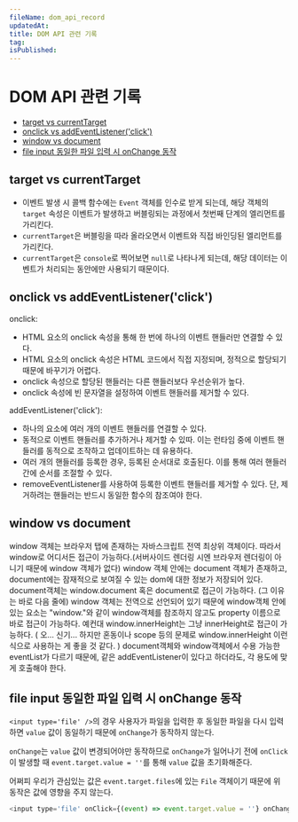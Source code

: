 ```yaml
---
fileName: dom_api_record
updatedAt:
title: DOM API 관련 기록
tag:
isPublished:
---
```


# DOM API 관련 기록

- [target vs currentTarget](#target-vs-currenttarget)
- [onclick vs addEventListener('click')](#onclick-vs-addeventlistenerclick)
- [window vs document](#window-vs-document)
- [file input 동일한 파일 입력 시 onChange 동작](#file-input-동일한-파일-입력-시-onchange-동작)

## target vs currentTarget

- 이벤트 발생 시 콜백 함수에는 `Event` 객체를 인수로 받게 되는데, 해당 객체의 `target` 속성은 이벤트가 발생하고 버블링되는 과정에서 첫번째 단계의 엘리먼트를 가리킨다.
- `currentTarget`은 버블링을 따라 올라오면서 이벤트와 직접 바인딩된 엘리먼트를 가리킨다.
- `currentTarget`은 `console`로 찍어보면 `null`로 나타나게 되는데, 해당 데이터는 이벤트가 처리되는 동안에만 사용되기 때문이다.

## onclick vs addEventListener('click')

onclick:

- HTML 요소의 onclick 속성을 통해 한 번에 하나의 이벤트 핸들러만 연결할 수 있다.
- HTML 요소의 onclick 속성은 HTML 코드에서 직접 지정되며, 정적으로 할당되기 때문에 바꾸기가 어렵다.
- onclick 속성으로 할당된 핸들러는 다른 핸들러보다 우선순위가 높다.
- onclick 속성에 빈 문자열을 설정하여 이벤트 핸들러를 제거할 수 있다.

addEventListener('click'):

- 하나의 요소에 여러 개의 이벤트 핸들러를 연결할 수 있다.
- 동적으로 이벤트 핸들러를 추가하거나 제거할 수 있따. 이는 런타임 중에 이벤트 핸들러를 동적으로 조작하고 업데이트하는 데 유용하다.
- 여러 개의 핸들러를 등록한 경우, 등록된 순서대로 호출된다. 이를 통해 여러 핸들러 간에 순서를 조절할 수 있다.
- removeEventListener를 사용하여 등록한 이벤트 핸들러를 제거할 수 있다. 단, 제거하려는 핸들러는 반드시 동일한 함수의 참조여야 한다.

## window vs document

window 객체는 브라우저 탭에 존재하는 자바스크립트 전역 최상위 객체이다. 따라서 window로 어디서든 접근이 가능하다.(서버사이드 렌더링 시엔 브라우저 렌더링이 아니기 때문에 window 객체가 없다)
window 객체 안에는 document 객체가 존재하고, document에는 잠재적으로 보여질 수 있는 dom에 대한 정보가 저장되어 있다. document객체는 window.document 혹은 document로 접근이 가능하다. (그 이유는 바로 다음 줄에)
window 객체는 전역으로 선언되어 있기 때문에 window객체 안에 있는 요소는 "window."와 같이 window객체를 참조하지 않고도 property 이름으로 바로 접근이 가능하다. 예컨대 window.innerHeight는 그냥 innerHeight로 접근이 가능하다. ( 오... 신기... 하지만 혼동이나 scope 등의 문제로 window.innerHeight 이런 식으로 사용하는 게 좋을 것 같다. )
document객체와 window객체에서 수용 가능한 eventList가 다르기 때문에, 같은 addEventListener이 있다고 하더라도, 각 용도에 맞게 호출해야 한다.

## file input 동일한 파일 입력 시 onChange 동작

`<input type='file' />`의 경우 사용자가 파일을 입력한 후 동일한 파일을 다시 입력하면 `value` 값이 동일하기 때문에 `onChange`가 동작하지 않는다.

`onChange`는 `value` 값이 변경되어야만 동작하므로 `onChange`가 일어나기 전에 `onClick`이 발생할 때 `event.target.value = ''`를 통해 `value` 값을 초기화해준다.

어쩌피 우리가 관심있는 값은 `event.target.files`에 있는 `File` 객체이기 때문에 위 동작은 값에 영향을 주지 않는다.

```js
<input type='file' onClick={(event) => event.target.value = ''} onChange={(event) => console.log(event.target.files)}>
```
